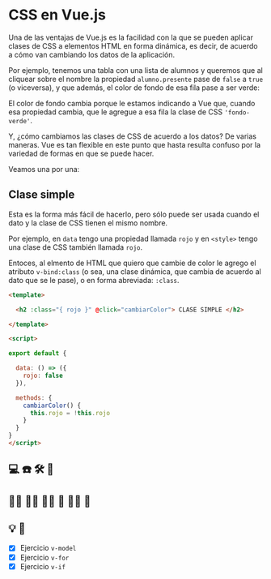 

# CSS en Vue.js

Una de las ventajas de Vue.js es la facilidad con la que se pueden aplicar clases de CSS a elementos HTML en forma dinámica, es decir, de acuerdo a cómo van cambiando los datos de la aplicación.

Por ejemplo, tenemos una tabla con una lista de alumnos y queremos que al cliquear sobre el nombre la propiedad `alumno.presente` pase de `false` a `true` (o viceversa), y que además, el color de fondo de esa fila pase a ser verde:


El color de fondo cambia porque le estamos indicando a Vue que, cuando esa propiedad cambia, que le agregue a esa fila la clase de CSS `'fondo-verde'`.

Y, ¿cómo cambiamos las clases de CSS de acuerdo a los datos? De varias maneras. Vue es tan flexible en este punto que hasta resulta confuso por la variedad de formas en que se puede hacer.

Veamos una por una:

## Clase simple

Esta es la forma más fácil de hacerlo, pero sólo puede ser usada cuando el dato y la clase de CSS tienen el mismo nombre. 

Por ejemplo, en `data` tengo una propiedad llamada `rojo` y en `<style>` tengo una clase de CSS también llamada `rojo`.

Entoces, al elmento de HTML que quiero que cambie de color le agrego el atributo `v-bind:class` (o sea, una clase dinámica, que cambia de acuerdo al dato que se le pase), o en forma abreviada: `:class`.

```html
<template>

  <h2 :class="{ rojo }" @click="cambiarColor"> CLASE SIMPLE </h2>

</template>

<script>

export default {

  data: () => ({
    rojo: false
  }),

  methods: {
    cambiarColor() {
      this.rojo = !this.rojo
    }
  }
}
</script>
```

## 💻️ ☎️ 🛠️ 🎲️

## 🤷‍♂️️ 🤦‍♂️️ 🙅‍♂️️ 🦥️ 🙎‍♂️️ 🙏️

## 💡️ 📝️



- [x] Ejercicio `v-model`
- [x] Ejercicio `v-for`
- [x] Ejercicio `v-if`
